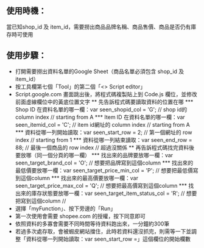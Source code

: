 ## 使用時機：
當已知shop_id 及 item_id，需要撈出商品品牌名稱、商品售價、商品是否仍有庫存時可使用
## 使用步驟：
* 打開需要撈出資料名單的Google Sheet（商品名單必須包含 shop_id 及 item_id）
* 按工具欄第七個「Tool」的第二個「<> Script editor」
* Script.google.com 畫面跳出後，將程式碼複製貼上到 Code.js 欄位，並修改前面虛線欄位中的黃底位置文字
** 先告訴程式碼要讀取資料的位置在哪
*** Shop ID 在資料名單的哪一欄：var seen_shopid_col = 'G'; // shop id的 column index // starting from A
*** Item ID 在資料名單的哪一欄：var seen_itemid_col = 'C'; // item id網址的 column index // starting from A
*** 資料從哪一列開始讀取：var seen_start_row = 2; // 第一個網址的 row index // starting from 1
*** 資料從哪一列結束讀取：var seen_end_row = 88; // 最後一個商品的 row index // 超過沒關係
** 再告訴程式碼找完資料後要放哪（同一個分頁的哪一欄）
*** 找出來的品牌要放哪一欄：var seen_target_brand_col = 'O'; // 想要把品牌寫到這個column
*** 找出來的最低價要放哪一欄：var seen_target_price_min_col = 'P'; // 想要把最低價寫到這個column
*** 找出來的最高價要放哪一欄：var seen_target_price_max_col = 'Q'; // 想要把最高價寫到這個column
*** 找出來的庫存狀態要放哪一欄：var seen_target_item_status_col = 'R'; // 想要把寫到這個column  // 
* 選擇「myFunction」、按下旁邊的「Run」
* 第一次使用會需要 shopee.com 的授權，按下同意即可
* 依照資料的多寡會需要不同時間等待資料跑出來，一分鐘約300筆
* 若過多次處存取，會被蝦皮網站擋住，此時若資料還沒抓完，則需等一下並調整「資料從哪一列開始讀取：var seen_start_row =」這個欄位的開始欄數
